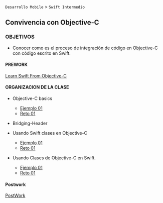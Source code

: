 
`Desarrollo Mobile` > `Swift Intermedio`

## Convivencia con Objective-C

### OBJETIVOS 

- Conocer como es el proceso de integración de código en Objective-C con código escrito en Swift.


#### PREWORK

[Learn Swift From Objective-C](
https://codewithchris.com/learn-swift-from-objective-c/)

#### ORGANIZACION DE LA CLASE 

- Objective-C basics

	- [Ejemplo 01](Ejemplo-01)
	- [Reto 01](Reto-01)

- Bridging-Header

- Usando Swift clases en Objective-C

	- [Ejemplo 01](Ejemplo-01)
	- [Reto 01](Reto-01)

- Usando Clases de Objective-C en Swift. 

	- [Ejemplo 01](Ejemplo-01)
	- [Reto 01](Reto-01)

#### Postwork
[PostWork](Postwork)
